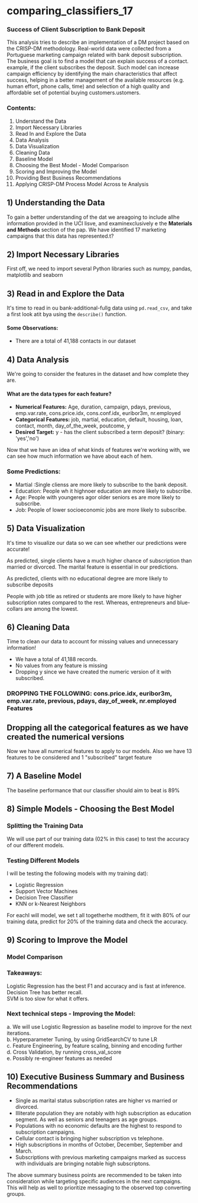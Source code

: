 # comparing_classifiers_17

### Success of Client Subscription to Bank Deposit 
This analysis tries to describe an implementation of a DM project based on the CRISP-DM methodology. Real-world data were collected from a Portuguese marketing campaign related with bank deposit subscription. The business goal is to find a model that can explain success of a contact. example, if the client subscribes the deposit. Such model can increase campaign efficiency by identifying the main characteristics that affect success, helping in a better management of the available resources (e.g. human effort, phone calls, time) and selection of a high quality and affordable set of potential buying customers.ustomers.

### Contents:  
1. Understand the Data  
2. Import Necessary Libraries   
3. Read In and Explore the Data   
4. Data Analysis   
5. Data Visualization   
6. Cleaning Data  
7. Baseline Model     
8. Choosing the Best Model - Model Comparison   
9. Scoring and Improving the Model  
10. Providing Best Business Recommendations  
11. Applying CRISP-DM Process Model Across te Analysis

## 1) Understanding the Data
To gain a better understanding of the dat we areagoing to include allhe information provided in the UCI lisve, and examinexclusively e the **Materials and Methods** section of the pap.  We have identified 17 marketing campaigns that this data has represented.t?

## 2) Import Necessary Libraries
First off, we need to import several Python libraries such as numpy, pandas, matplotlib and seaborn

## 3) Read in and Explore the Data
It's time to read in ou bank-additional-fullg data using `pd.read_csv`, and take a first look atit bya using the `describe()` function.

#### Some Observations:
* There are a total of 41,188 contacts in our dataset

## 4) Data Analysis
We're going to consider the features in the dataset and how complete they are.

#### What are the data types for each feature?
* **Numerical Features:** Age, duration, campaign, pdays, previous, emp.var.rate, cons.price.idx, cons.conf.idx, euribor3m, nr.employed  
* **Categorical Features:** job, martial, education, default, housing, loan, contact, month, day_of_the_week, poutcome, y  
* **Desired Target:** y - has the client subscribed a term deposit? (binary: 'yes','no')

Now that we have an idea of what kinds of features we're working with, we can see how much information we have about each of hem.

### Some Predictions:  
* Martial :Single clienss are more likely to subscribe to the bank deposit.  
* Education: People wh it highnoer education are more likely to subscribe.  
* Age: People with youngeres  agor older seniors es are more likely to subscribe.  
* Job: People of lower socioeconomic jobs are more likely to subscribe.

## 5) Data Visualization
It's time to visualize our data so we can see whether our predictions were accurate!

As predicted, single clients have a much higher chance of subscription than married or divorced. The marital feature is essential in our predictions.

As predicted, clients with no educational degree are more likely to subscribe deposits 

People with job title as retired or students are more likely to have higher subscription rates compared to the rest. Whereas, entrepreneurs and blue-collars are among the lowest.

## 6) Cleaning Data
Time to clean our data to account for missing values and unnecessary information!

* We have a total of 41,188 records.  
* No values from any feature is missing
* Dropping y since we have created the numeric version of it with subscribed.

### DROPPING THE FOLLOWING: cons.price.idx, euribor3m, emp.var.rate, previous, pdays, day_of_week, nr.employed Features

## Dropping all the categorical features as we have created the numerical versions

Now we have all numerical features to apply to our models. Also we have 13 features to be considered and 1 "subscribed" target feature

## 7) A Baseline Model
The baseline performance that our classifier should aim to beat is 89%

## 8) Simple Models - Choosing the Best Model
### Splitting the Training Data
We will use part of our training data (02% in this case) to test the accuracy of our different models.

### Testing Different Models
I will be testing the following models with my training dat):

* Logistic Regression
* Support Vector Machines
* Decision Tree Classifier
* KNN or k-Nearest Neighbors

For eachI will  model, we set t all togetherhe modthem, fit it with 80% of our training data, predict for 20% of the training data and check the accuracy.

## 9) Scoring to Improve the Model
### Model Comparison
###  Takeaways:
Logistic Regression has the best F1 and accuracy and is fast at inference.  
Decision Tree has better recall.  
SVM is too slow for what it offers.  

### Next technical steps - Improving the Model:   
a. We will use Logistic Regression as baseline model to improve for the next iterations.  
b. Hyperparameter Tuning, by using GridSearchCV to tune LR  
c. Feature Engineering, by feature scaling, binning and encoding further  
d. Cross Validation, by running cross_val_score  
e. Possibly re-engineer features as needed 

## 10) Executive Business Summary and Business Recommendations 
- Single as marital status subscription rates are higher vs married or divorced.   
- Illiterate population they are notably with high subscription as education segment. As well as seniors and teenagers as age groups.    
- Populations with no economic defaults are the highest to respond to subscription campaigns.  
- Cellular contact is bringing higher subscription vs telephone.  
- High subscriptions in months of October, December, September and March.  
- Subscriptions with previous marketing campaigns marked as success with individuals are bringing notable high subscriptons.

The above summary business points are recommended to be taken into consideration while targeting specific audiences in the next campaigns. This will help as well to prioritize messaging to the observed top converting groups.




